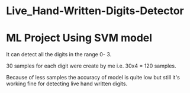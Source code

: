 # Live_Hand-Written-Digits-Detector

# ML Project Using SVM model

It can detect all the digits in the range 0- 3.

30 samples for each digit were create by me i.e. 30x4 = 120 samples.

Because of less samples the accuracy of model is quite low but still it's working fine for detecting live hand written digits.
